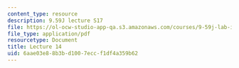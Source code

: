 ```yaml
---
content_type: resource
description: 9.59J lecture S17
file: https://ol-ocw-studio-app-qa.s3.amazonaws.com/courses/9-59j-lab-in-psycholinguistics-spring-2017/6aae03e88b3bd1007eccf1df4a359b62_MIT9_59jS17_lec14.pdf
file_type: application/pdf
resourcetype: Document
title: Lecture 14
uid: 6aae03e8-8b3b-d100-7ecc-f1df4a359b62
---
```

